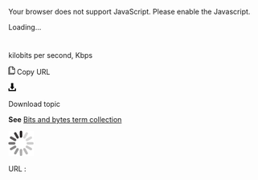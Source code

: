 Your browser does not support JavaScript. Please enable the Javascript.

Loading...

# 

kilobits per second, Kbps

![Copy URL](kilobits-per-second_files/Copy.png)
Copy URL

![Download](kilobits-per-second_files/Download.png)

Download topic

**See** [Bits and bytes term collection](https://worldready.cloudapp.net/Styleguide/Read?id=2700&topicid=26920)

![In progress](kilobits-per-second_files/activity-large.gif)

URL :
